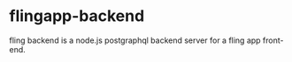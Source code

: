 # flingapp-backend
fling backend is a node.js postgraphql backend server for a fling app front-end.
